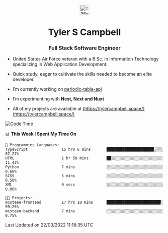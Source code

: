 <p align="center">
<a href="https://www.linkedin.com/in/t36campbell" target="blank"><img align="center" src="https://ik.imagekit.io/t36campbell/Portfolio/linkedin.png.original_m8bbGgPh6.png" alt="t36campbell" height="30" width="30" /></a>
</p>
<h1 align="center">Tyler S Campbell</h1>
<h3 align="center">Full Stack Software Engineer</h3>

* United States Air Force veteran with a B.Sc. in Information Technology specializing in Web Application Development. 

* Quick study, eager to cultivate the skills needed to become an elite developer.

* I’m currently working on [periodic-table-api](https://github.com/t36campbell/periodic-table-api)

* I’m experimenting with **Nest, Next and Nuxt**

* All of my projects are available at [https://tylercampbell.space/](https://tylercampbell.space/)

<!--START_SECTION:waka-->
![Code Time](http://img.shields.io/badge/Code%20Time-1%2C514%20hrs%2045%20mins-blue)

📊 **This Week I Spent My Time On** 

```text
💬 Programming Languages: 
TypeScript               15 hrs 6 mins       █████████████████████░░░░   87.27% 
HTML                     1 hr 58 mins        ██░░░░░░░░░░░░░░░░░░░░░░░   11.42% 
Python                   7 mins              ░░░░░░░░░░░░░░░░░░░░░░░░░   0.68% 
SCSS                     5 mins              ░░░░░░░░░░░░░░░░░░░░░░░░░   0.56% 
XML                      0 secs              ░░░░░░░░░░░░░░░░░░░░░░░░░   0.06%

🐱‍💻 Projects: 
mcsteen-frontend         17 hrs 10 mins      ████████████████████████░   99.25% 
mcsteen-backend          7 mins              ░░░░░░░░░░░░░░░░░░░░░░░░░   0.75%

```


 Last Updated on 22/03/2022 11:18:35 UTC
<!--END_SECTION:waka-->
